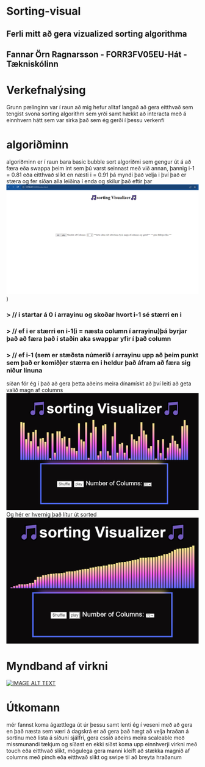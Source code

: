 # Sorting-visual
## Ferli mitt að gera vizualized sorting algorithma
## Fannar Örn Ragnarsson - FORR3FV05EU-Hát - Tækniskólinn
# Verkefnalýsing
Grunn pælinginn var í raun að mig hefur alltaf langað að gera eitthvað sem tengist svona sorting algorithm sem yrði samt hækkt að interacta með á einnhvern hátt
sem var sirka það sem ég gerði í þessu verkenfi
# algoriðminn
algoriðminn er í raun bara basic bubble sort algoriðmi sem gengur út á að færa eða swappa þeim int sem þú varst seinnast með við annan, þannig i-1 = 0.81 eða eitthvað slíkt en næsti i = 0.91 þá myndi það velja i því það er stæra og fer síðan alla leiðina í enda og skilur það eftir þar 
![verk 5 protomynd.PNG](https://github.com/fannarfent/Sorting-visual/blob/main/verk%205%20protomynd.PNG?raw=true))
### > // i startar á 0  í arrayinu og skoðar hvort i-1 sé stærri en i
### > // ef i er stærri en i-1(i = næsta column í arrayinu)þá byrjar það að færa það í staðin aka swappar yfir í það column
### > // ef i-1 (sem er stæðsta númerið í arrayinu upp að þeim punkt sem það er komið)er stærra en i heldur það áfram að færa sig niður línuna
síðan fór ég í það að gera þetta aðeins meira dínamískt að því leiti að geta valið magn af columns
![verk 5 final unsorted](https://github.com/fannarfent/Sorting-visual/blob/main/verk%205%20final%20unsorted.PNG?raw=true)
Og hér er hvernig það lítur út sorted
![verk 5 final sorted](https://github.com/fannarfent/Sorting-visual/blob/main/verk%205%20final%20sorted.PNG?raw=true)
# Myndband af virkni 
[![IMAGE ALT TEXT](http://img.youtube.com/vi/gS7BH-eqDYI/0.jpg)](https://youtu.be/gS7BH-eqDYI)
# Útkomann
mér fannst koma ágættlega út úr þessu samt lenti ég í veseni með að gera  en það næsta sem væri á dagskrá er að gera það hægt að velja hraðan á sortinu með lista á síðuni sjálfri, gera cssið aðeins meira scaleable með missmunandi tækjum og síðast en ekki síðst koma upp einnhverji virkni með touch eða eitthvað slíkt, mögulega gera manni kleift að stækka magnið af columns með pinch eða eitthvað slíkt og swipe til að breyta hraðanum
